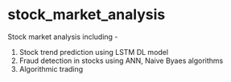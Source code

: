 # stock_market_analysis
Stock market analysis including -
1. Stock trend prediction using LSTM DL model
2. Fraud detection in stocks using ANN, Naive Byaes algorithms
3. Algorithmic trading
